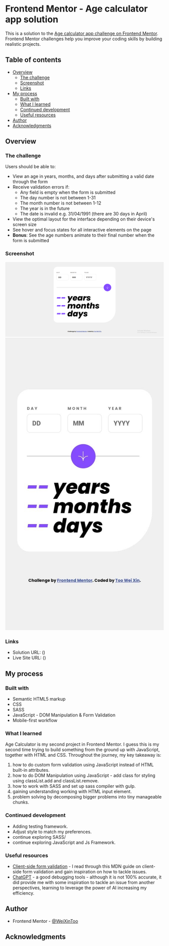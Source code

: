 # Frontend Mentor - Age calculator app solution

This is a solution to the [Age calculator app challenge on Frontend Mentor](https://www.frontendmentor.io/challenges/age-calculator-app-dF9DFFpj-Q). Frontend Mentor challenges help you improve your coding skills by building realistic projects. 

## Table of contents

- [Overview](#overview)
  - [The challenge](#the-challenge)
  - [Screenshot](#screenshot)
  - [Links](#links)
- [My process](#my-process)
  - [Built with](#built-with)
  - [What I learned](#what-i-learned)
  - [Continued development](#continued-development)
  - [Useful resources](#useful-resources)
- [Author](#author)
- [Acknowledgments](#acknowledgments)


## Overview

### The challenge

Users should be able to:

- View an age in years, months, and days after submitting a valid date through the form
- Receive validation errors if:
  - Any field is empty when the form is submitted
  - The day number is not between 1-31
  - The month number is not between 1-12
  - The year is in the future
  - The date is invalid e.g. 31/04/1991 (there are 30 days in April)
- View the optimal layout for the interface depending on their device's screen size
- See hover and focus states for all interactive elements on the page
- **Bonus**: See the age numbers animate to their final number when the form is submitted

### Screenshot

![fullscreen](assets\images\fullscreen.png)
![mobile](assets\images\mobile.jpeg)




### Links

- Solution URL: ()
- Live Site URL: ()

## My process

### Built with

- Semantic HTML5 markup
- CSS
- SASS
- JavaScript - DOM Manipulation & Form Validation
- Mobile-first workflow



### What I learned
Age Calculator is my second project in Frontend Mentor. I guess this is my second time trying to build something from the ground up with JavaScript, together with HTML and CSS. Throughout the journey, my key takeaway is:
1. how to do custom form validation using JavaScript instead of HTML built-in attributes.
2. how to do DOM Manipulation using JavaScript - add class for styling using classList.add and classList.remove.
3. how to work with SASS and set up sass compiler with gulp.
4. gaining understanding working with HTML input element.
5. problem solving by decomposing bigger problems into tiny manageable chunks.


### Continued development
- Adding testing framework.
- Adjust style to match my preferences.
- continue exploring SASS/
- continue exploring JavaScript and Js Framework.

### Useful resources
- [Client-side form validation](https://developer.mozilla.org/en-US/docs/Learn/Forms/Form_validation) - I read through this MDN guide on client-side form validation and gain inspiration on how to tackle issues.
- [ChatGPT](Chat.openai.com) - a good debugging tools - although it is not 100% accurate, it did provide me with some inspiration to tackle an issue from another perspectives, learning to leverage the power of AI increasing my efficiency. 

## Author
- Frontend Mentor - [@WeiXinToo](https://www.frontendmentor.io/profile/WeiXinToo)

## Acknowledgments


